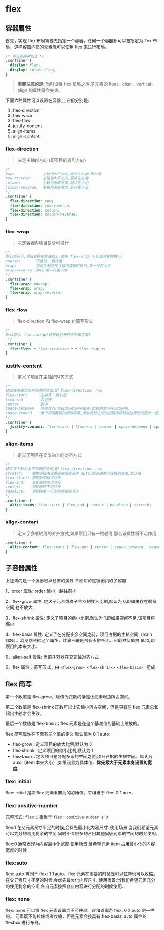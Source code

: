 <script setup>
import FlexVisual from '~/pages/basic/flex-visual.vue'
</script>

# flex

<ClientOnly><flex-visual/></ClientOnly>

## 容器属性

首先，实现 flex 布局需要先指定一个容器，任何一个容器都可以被指定为 flex 布局，这样容器内部的元素就可以使用 flex 来进行布局。

```css
/* 可以有两种取值 */
.container {
  display: flex;
  display: inline-flex;
}
```

> **需要注意的是**: 当时设置 flex 布局之后,子元素的 float、clear、vertical-align 的属性将会失效.

下面六种属性可以设置在容器上,它们分别是:

1. flex-direction
2. flex-wrap
3. flex-flow
4. justify-content
5. align-items
6. align-content

### flex-direction

> 决定主轴的方向 (即项目的排列方向)

```css
/* 
row:             主轴为水平方向,起点在左端.默认值
row-reverse:     主轴为水平方向,起点在右端
column:          主轴为垂直方向,起点在上沿
column-reverse:  主轴为垂直方向,起点在下沿
*/
.container {
  flex-direction: row;
  flex-direction: row-reverse;
  flex-direction: column;
  flex-direction: column-reverse;
}
```

### flex-wrap

> 决定容器内项目是否可换行

```css
/* 
默认情况下,项目都排在主轴线上,使用 flex-wrap 可实现项目的换行.
nowrap:       不换行, 默认值
wrap:         项目主轴总尺寸超出容器时换行,第一行在上方
wrap-reverse: 换行,第一行在下方
*/
.container {
  flex-wrap: nowrap;
  flex-wrap: wrap;
  flex-wrap: wrap-reverse;
}
```

### flex-flow

> flex-direction 和 flex-wrap 的简写形式

```css
/* 
默认值为: row nowrap(这里是分开的两个属性哦)
 */
.container {
  flex-flow: < flex-direction > < flex-wrap >;
}
```

### justify-content

> 定义了项目在主轴的对齐方式

```css
/* 
建立在主轴为水平方向时测试,即 flex-direction: row
flex-start      左对齐  默认值
flex-end        右对齐
center          居中
space-between   两端对齐,项目之间的间隔相等,即剩余空间等分成间隙.
space-around    每个项目两侧的间隔相等,所以项目之间的间隔比项目与边缘的间隔大一倍.
*/
.container {
  justify-content: flex-start | flex-end | center | space-between | space-around;
}
```

### align-items

> 定义了项目在交叉轴上的对齐方式

```css
/* 
建立在主轴为水平方向时测试,即 flex-direction: row
stretch:    如果项目未设置高度或者设为 auto,将占满整个容器的高度.默认值
flex-start: 交叉轴的起点对齐
flex-end:   交叉轴的终点对齐
center:     交叉轴的中点对齐
baseline:   项目的第一行文字的基线对齐
*/
.container {
  align-items: flex-start | flex-end | center | baseline | stretch;
}
```

### align-content

> 定义了多根轴线的对齐方式,如果项目只有一根轴线,那么该属性将不起作用

```css
.container {
  align-content: flex-start | flex-end | center | space-between | space-around | stretch;
}
```

## 子容器属性

上述讲的是一个容器可以设置的属性,下面讲的是容器内的子容器

1、order 属性: order 越小，越往前排

2、flex-grow 属性: 定义子元素或者子容器的放大比例,默认为 0,即如果存在剩余空间,也不放大.

3、flex-shrink 属性: 定义了项目的缩小比例,默认为 1,即如果空间不足,该项目将缩小.

4、flex-basis 属性: 定义了在分配多余空间之前，项目占据的主轴空间（main size）。浏览器根据这个属性，计算主轴是否有多余空间。它的默认值为 auto,即项目的本来大小。

5、align-self 属性: 当前子容器在交叉轴对齐方式

6、flex 属性：简写形式，由 `<flex-grow> <flex-shrink> <flex-basis> ` 组成

## flex 简写

第一个数值是 flex-grow。赋值为正数的话是让元素增加所占空间。

第二个数值是 flex-shrink 正数可以让它缩小所占空间，但是只有在 flex 元素总和超出主轴才会生效。

最后一个数值是 flex-basis；flex 元素是在这个基准值的基础上缩放的。

flex 简写属性在下面有三个值的定义 默认值为 0 1 auto;

- flex-grow : 定义项目的放大比例,默认为 0
- flex-shrink : 定义项目的缩小比例,默认为 1
- flex-basis : 定义项目在分配多余的空间之前,项目占据的主轴空间。默认为 auto（item 本来大小）,如果设置为具体值，**优先级大于元素本身设置的宽度**。

### flex: initial

flex: initial 是把 flex 元素重置为的初始值，它相当于 flex: 0 1 auto。

### flex: positive-number

完整形式: `flex:1` 相当于 `flex: positive-number 1 0;`

flex:1 在父元素尺寸不足的时候,会优先最小化内容尺寸. 使用场景:当我们希望元素可以充分的利用剩余的空间,同时不会很多的占用其他同级元素的空间的时候使用.

flex:0 通常表现为内容最小化宽度 使用场景:当希望元素 item 占用最小化的内容宽度的时候

### flex:auto

flex: auto 等同于 flex: 1 1 auto，flex 元素在需要的时候既可以拉伸也可以收缩。 在父元素尺寸不足的时候,会优先最大化内容尺寸. 使用场景:当我们希望元素充分的使用剩余的空间,各自元素按照各自内容进行分配的时候使用.

### flex: none

flex: none 可以把 flex 元素设置为不可伸缩。它和设置为 flex: 0 0 auto 是一样的。 元素既不能拉伸或者收缩，但是元素会按具有 flex-basis: auto 属性的 flexbox 进行布局。

